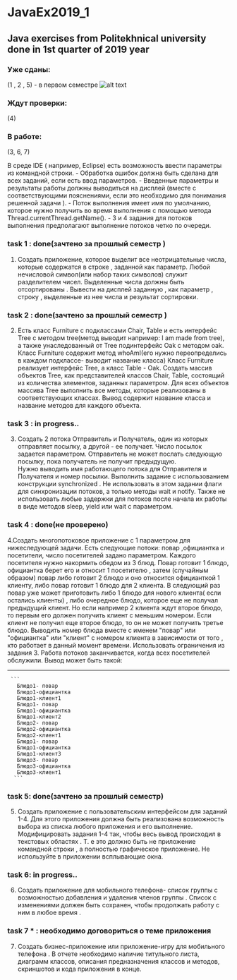 # JavaEx2019_1
## Java exercises from Politekhnical university done in 1st quarter of 2019 year
### Уже сданы:
(1 , 2 , 5) - в первом семестре
![alt text](https://raw.githubusercontent.com/Vasiliy566/JavaEx2019_1/master/etc/Screenshot%202019-03-30%20at%2013.30.13.png)
### Ждут проверки:
(4)
### В работе:
(3, 6, 7)       
         


  В среде IDE ( например, Eclipse)  есть возможность ввести параметры из командной строки.
                - Обработка ошибок должна быть сделана для всех заданий, если есть ввод параметров. 
                - Введенные параметры и результаты работы должны выводиться на дисплей (вместе с соответствующими пояснениями, если это необходимо для понимания решенной задачи ).
                - Поток выполнения  имеет имя по умолчанию, которое нужно получить во время выполнения с помощью метода Thread.currentThread.getName().
                - 3 и 4 задания для потоков выполнения предполагают выполнение потоков четко по очереди.
  ### task 1 : done(зачтено за прошлый семестр )
  1. Создать приложение, которое выделит все  неотрицательные числа, которые содержатся в строке , заданной как параметр. Любой нечисловой символ(или набор таких символов) служит разделителем чисел.
      Выделенные числа должны быть отсортированы .
      Вывести на дисплей заданную , как параметр , строку , выделенные из нее числа и результат сортировки.
  
  ### task 2 : done(зачтено за прошлый семестр )
  2.  Есть класс Furniture c подклассами Chair, Table  и есть интерфейс Tree c методом tree(метод выводит например: I am made from tree), а также унаследованный от Tree подинтерфейс Oak c методом oak. 
      Класс Furniture содержит метод  whoAmI(его нужно переопределись в каждом подклассе- выводит название класса)
      Класс Furniture реализует интерфейс Tree, а класс Table  - Oak.
      Создать массив объектов Tree, как представителей классов Chair, Table, состоящий из количества  элементов, заданных параметром. 
      Для всех  объектов массива Tree выполнить все  методы, которые реализованы в соответствующих классах.
      Вывод содержит название класса и название методов для каждого объекта.
  
  ### task 3 : in progress..
  3. Создать 2 потока Отправитель и Получатель, один из которых отправляет посылку, а другой - ее получает.
      Число посылок  задается параметром.
      Отправитель не может послать следующую посылку, пока получатель не получит предыдущую.  
      Нужно выводить  имя работающего потока  для Отправителя и Получателя и номер посылки.
      Выполнить задание   с использованием конструкции synchronized . 
      Не использовать в этом задании флаги для синхронизации потоков, а только методы wait и notify. 
      Также не использовать любые задержки для потоков после начала их работы в виде методов sleep, yield или wait c параметром.
  ### task 4 : done(не проверено)  
  4.Создать многопотоковое приложение с 1 параметром для нижеследующей задачи.
     Есть следующие потоки: повар ,официантка и посетители, число посетителей задано параметром. Каждого посетителя нужно накормить обедом из 3 блюд. 
     Повар готовит 1 блюдо, официантка  берет его и относит 1 посетителю , затем (случайным образом) повар либо готовит 2 блюдо и оно относится официанткой 1 клиенту, либо повар готовит 1 блюдо для 2 клиента.
     В  следующий раз повар уже может приготовить либо 1 блюдо для нового клиента( если остались клиенты) , либо очередное блюдо, которое еще не получал предыдущий клиент. 
     Но если например 2 клиента ждут второе блюдо, то первым его должен получить клиент с меньшим номером. Если клиент не получил еще второе блюдо, то он не может получить третье блюдо.
     Выводить номер блюда вместе с именем "повар" или "официантка" или "клиент" с номером клиента в зависимости от того , кто работает в данный момент времени.
     Использовать ограничения из задания 3. Работа потоков заканчивается, когда всех посетителей обслужили. Вывод может быть такой: 
     
   ------------------
     ```
       Блюдо1- повар
       Блюдо1-официантка
       Блюдо1-клиент1
       Блюдо1- повар
       Блюдо1-официантка
       Блюдо1-клиент2
       Блюдо2- повар
       Блюдо2-официантка
       Блюдо2-клиент1
       Блюдо1- повар
       Блюдо1-официантка
       Блюдо1-клиент3
       Блюдо3- повар
       Блюдо3-официантка
       Блюдо3-клиент1
      ```

  ### task 5: done(зачтено за прошлый семестр)    

  5. Создать  приложение с пользовательским интерфейсом для заданий 1-4. 
    Для этого приложения должна быть реализована возможность выбора из списка любого приложения и его выполнение. 
    Модифицировать задания 1-4 так, чтобы весь вывод происходил в текстовых областях . 
    Т. е это должно быть не приложение командной строки , а полностью  графическое приложение. 
    Не используйте в приложении всплывающие окна.
    
 ### task 6: in progress..    
  6. Создать приложение для мобильного телефона- список группы с возможностью добавления и удаления членов группы . 
    Список с изменениями должен быть сохранен, чтобы продолжать работу с ним в любое время .  

 
  ### task 7 * : необходимо договориться о теме приложения

  7. Создать бизнес-приложение или приложение-игру для мобильного телефона . 
  В отчете необходимо наличие титульного листа, диаграмм классов, описания предназначения классов и методов, скриншотов и кода приложения в конце. 
